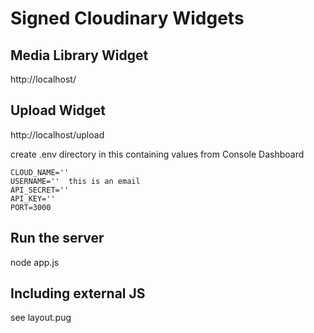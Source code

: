 # Signed Cloudinary Widgets

## Media Library Widget
http://localhost/

## Upload Widget
http://localhost/upload

create .env directory in this containing values from Console Dashboard  
```
CLOUD_NAME=''
USERNAME=''  this is an email
API_SECRET=''
API_KEY=''
PORT=3000
```

## Run the server
node app.js

## Including external JS
see layout.pug
